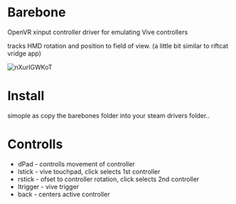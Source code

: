 # Barebone

OpenVR xinput controller driver for emulating Vive controllers

tracks HMD rotation and position to field of view. (a little bit similar to riftcat vridge app)

![nXurIGWKoT](https://user-images.githubusercontent.com/2646309/72664664-d1a6c500-3a00-11ea-85a8-59d408d03847.gif)

# Install

simople as copy the barebones folder into your steam drivers folder..


# Controlls

+ dPad - controlls movement of controller
+ lstick - vive touchpad, click selects 1st controller
+ rstick - ofset to controller rotation, click selects 2nd controller
+ ltrigger - vive trigger
+ back - centers active controller
